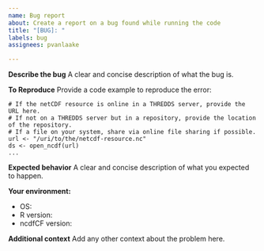```yaml
---
name: Bug report
about: Create a report on a bug found while running the code
title: "[BUG]: "
labels: bug
assignees: pvanlaake

---
```


**Describe the bug**
A clear and concise description of what the bug is.

**To Reproduce**
Provide a code example to reproduce the error:

```
# If the netCDF resource is online in a THREDDS server, provide the URL here.
# If not on a THREDDS server but in a repository, provide the location of the repository.
# If a file on your system, share via online file sharing if possible.
url <- "/uri/to/the/netcdf-resource.nc"
ds <- open_ncdf(url)
...
```

**Expected behavior**
A clear and concise description of what you expected to happen.

**Your environment:**
 - OS: 
 - R version: 
 - ncdfCF version:

**Additional context**
Add any other context about the problem here.
